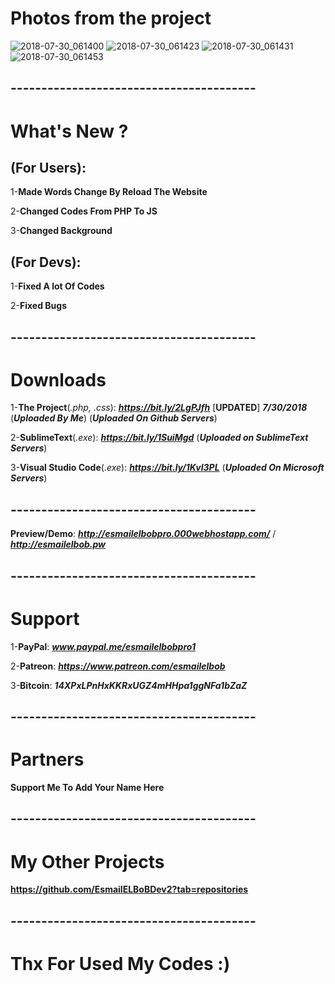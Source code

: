 # Photos from the project
![2018-07-30_061400](https://user-images.githubusercontent.com/28893833/43377239-f609c944-93bf-11e8-88dd-07e41bd6b3dc.png)
![2018-07-30_061423](https://user-images.githubusercontent.com/28893833/43377240-f635ce54-93bf-11e8-9384-21b24792ce82.png)
![2018-07-30_061431](https://user-images.githubusercontent.com/28893833/43377241-f6620230-93bf-11e8-9ea7-bb675f2ba915.png)
![2018-07-30_061453](https://user-images.githubusercontent.com/28893833/43377242-f689b636-93bf-11e8-8890-1b5f12497f86.png)
## ----------------------------------------
# What's New ?

## (For Users): 
1-**Made Words Change By Reload The Website**

2-**Changed Codes From PHP To JS**

3-**Changed Background**

## (For Devs): 
1-**Fixed A lot Of Codes**

2-**Fixed Bugs**

## ----------------------------------------
# Downloads

1-**The Project**(*.php, .css*): ***https://bit.ly/2LgPJfh*** [**UPDATED**] ***7/30/2018*** (***Uploaded By Me***) (***Uploaded On Github Servers***)

2-**SublimeText**(*.exe*): ***https://bit.ly/1SuiMgd*** (***Uploaded on SublimeText Servers***)

3-**Visual Studio Code**(*.exe*): ***https://bit.ly/1KvI3PL*** (***Uploaded On Microsoft Servers***)
## ----------------------------------------
**Preview/Demo**:  ***http://esmailelbobpro.000webhostapp.com/*** / ***http://esmailelbob.pw***
## ----------------------------------------
# Support

1-**PayPal**: ***www.paypal.me/esmailelbobpro1***

2-**Patreon**: ***https://www.patreon.com/esmailelbob***

3-**Bitcoin**: ***14XPxLPnHxKKRxUGZ4mHHpa1ggNFa1bZaZ***
## ----------------------------------------
# Partners

**Support Me To Add Your Name Here**
## ----------------------------------------

# My Other Projects

**https://github.com/EsmailELBoBDev2?tab=repositories**
## ----------------------------------------

# Thx For Used My Codes :)
